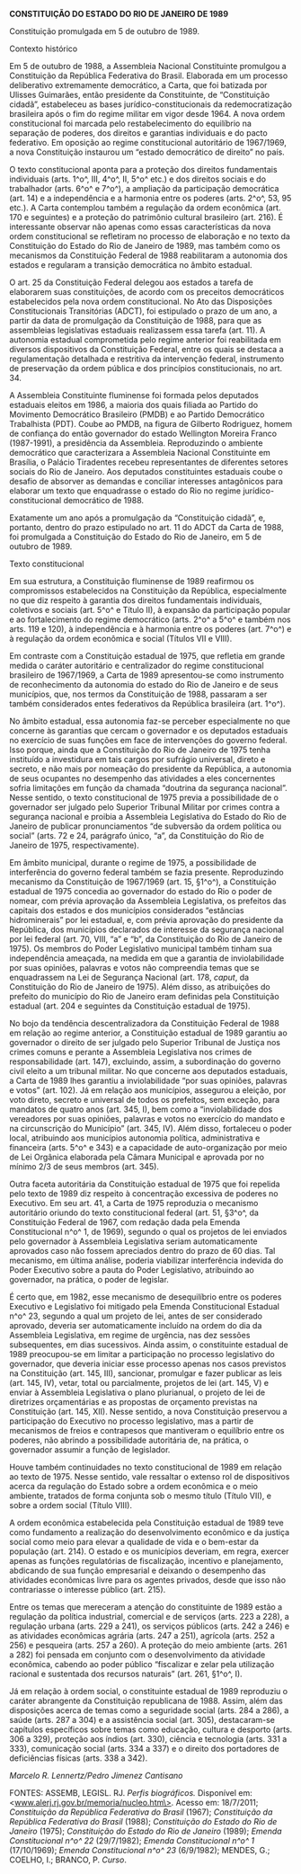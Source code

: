 **CONSTITUIÇÃO DO ESTADO DO RIO DE JANEIRO DE 1989**

Constituição promulgada em 5 de outubro de 1989.

Contexto histórico

Em 5 de outubro de 1988, a Assembleia Nacional Constituinte promulgou a
Constituição da República Federativa do Brasil. Elaborada em um processo
deliberativo extremamente democrático, a Carta, que foi batizada por
Ulisses Guimarães, então presidente da Constituinte, de “Constituição
cidadã”, estabeleceu as bases jurídico-constitucionais da
redemocratização brasileira após o fim do regime militar em vigor desde
1964. A nova ordem constitucional foi marcada pelo restabelecimento do
equilíbrio na separação de poderes, dos direitos e garantias individuais
e do pacto federativo. Em oposição ao regime constitucional autoritário
de 1967/1969, a nova Constituição instaurou um “estado democrático de
direito” no país.

O texto constitucional aponta para a proteção dos direitos fundamentais
individuais (arts. 1^o^, III, 4^o^, II, 5^o^ etc.) e dos direitos
sociais e do trabalhador (arts. 6^o^ e 7^o^), a ampliação da
participação democrática (art. 14) e a independência e a harmonia entre
os poderes (arts. 2^o^, 53, 95 etc.). A Carta contemplou também a
regulação da ordem econômica (art. 170 e seguintes) e a proteção do
patrimônio cultural brasileiro (art. 216). É interessante observar não
apenas como essas características da nova ordem constitucional se
refletiram no processo de elaboração e no texto da Constituição do
Estado do Rio de Janeiro de 1989, mas também como os mecanismos da
Constituição Federal de 1988 reabilitaram a autonomia dos estados e
regularam a transição democrática no âmbito estadual.

O art. 25 da Constituição Federal delegou aos estados a tarefa de
elaborarem suas constituições, de acordo com os preceitos democráticos
estabelecidos pela nova ordem constitucional. No Ato das Disposições
Constitucionais Transitórias (ADCT), foi estipulado o prazo de um ano, a
partir da data de promulgação da Constituição de 1988, para que as
assembleias legislativas estaduais realizassem essa tarefa (art. 11). A
autonomia estadual comprometida pelo regime anterior foi reabilitada em
diversos dispositivos da Constituição Federal, entre os quais se destaca
a regulamentação detalhada e restritiva da intervenção federal,
instrumento de preservação da ordem pública e dos princípios
constitucionais, no art. 34.

A Assembleia Constituinte fluminense foi formada pelos deputados
estaduais eleitos em 1986, a maioria dos quais filiada ao Partido do
Movimento Democrático Brasileiro (PMDB) e ao Partido Democrático
Trabalhista (PDT). Coube ao PMDB, na figura de Gilberto Rodriguez, homem
de confiança do então governador do estado Wellington Moreira Franco
(1987-1991), a presidência da Assembleia. Reproduzindo o ambiente
democrático que caracterizara a Assembleia Nacional Constituinte em
Brasília, o Palácio Tiradentes recebeu representantes de diferentes
setores sociais do Rio de Janeiro. Aos deputados constituintes estaduais
coube o desafio de absorver as demandas e conciliar interesses
antagônicos para elaborar um texto que enquadrasse o estado do Rio no
regime jurídico-constitucional democrático de 1988.

Exatamente um ano após a promulgação da “Constituição cidadã”, e,
portanto, dentro do prazo estipulado no art. 11 do ADCT da Carta de
1988, foi promulgada a Constituição do Estado do Rio de Janeiro, em 5 de
outubro de 1989.

Texto constitucional

Em sua estrutura, a Constituição fluminense de 1989 reafirmou os
compromissos estabelecidos na Constituição da República, especialmente
no que diz respeito à garantia dos direitos fundamentais individuais,
coletivos e sociais (art. 5^o^ e Título II), à expansão da participação
popular e ao fortalecimento do regime democrático (arts. 2^o^ a 5^o^ e
também nos arts. 119 e 120), à independência e à harmonia entre os
poderes (art. 7^o^) e à regulação da ordem econômica e social (Títulos
VII e VIII).

Em contraste com a Constituição estadual de 1975, que refletia em grande
medida o caráter autoritário e centralizador do regime constitucional
brasileiro de 1967/1969, a Carta de 1989 apresentou-se como instrumento
de reconhecimento da autonomia do estado do Rio de Janeiro e de seus
municípios, que, nos termos da Constituição de 1988, passaram a ser
também considerados entes federativos da República brasileira (art.
1^o^).

No âmbito estadual, essa autonomia faz-se perceber especialmente no que
concerne às garantias que cercam o governador e os deputados estaduais
no exercício de suas funções em face de intervenções do governo federal.
Isso porque, ainda que a Constituição do Rio de Janeiro de 1975 tenha
instituído a investidura em tais cargos por sufrágio universal, direto e
secreto, e não mais por nomeação do presidente da República, a autonomia
de seus ocupantes no desempenho das atividades a eles concernentes
sofria limitações em função da chamada “doutrina da segurança nacional”.
Nesse sentido, o texto constitucional de 1975 previa a possibilidade de
o governador ser julgado pelo Superior Tribunal Militar por crimes
contra a segurança nacional e proibia a Assembleia Legislativa do Estado
do Rio de Janeiro de publicar pronunciamentos “de subversão da ordem
política ou social” (arts. 72 e 24, parágrafo único, “a”, da
Constituição do Rio de Janeiro de 1975, respectivamente).

Em âmbito municipal, durante o regime de 1975, a possibilidade de
interferência do governo federal também se fazia presente. Reproduzindo
mecanismo da Constituição de 1967/1969 (art. 15, §1^o^), a Constituição
estadual de 1975 concedia ao governador do estado do Rio o poder de
nomear, com prévia aprovação da Assembleia Legislativa, os prefeitos das
capitais dos estados e dos municípios considerados “estâncias
hidrominerais” por lei estadual, e, com prévia aprovação do presidente
da República, dos municípios declarados de interesse da segurança
nacional por lei federal (art. 70, VIII, “a” e “b”, da Constituição do
Rio de Janeiro de 1975). Os membros do Poder Legislativo municipal
também tinham sua independência ameaçada, na medida em que a garantia de
inviolabilidade por suas opiniões, palavras e votos não compreendia
temas que se enquadrassem na Lei de Segurança Nacional (art. 178,
*caput*, da Constituição do Rio de Janeiro de 1975). Além disso, as
atribuições do prefeito do município do Rio de Janeiro eram definidas
pela Constituição estadual (art. 204 e seguintes da Constituição
estadual de 1975).

No bojo da tendência descentralizadora da Constituição Federal de 1988
em relação ao regime anterior, a Constituição estadual de 1989 garantiu
ao governador o direito de ser julgado pelo Superior Tribunal de Justiça
nos crimes comuns e perante a Assembleia Legislativa nos crimes de
responsabilidade (art. 147), excluindo, assim, a subordinação do governo
civil eleito a um tribunal militar. No que concerne aos deputados
estaduais, a Carta de 1989 lhes garantiu a inviolabilidade “por suas
opiniões, palavras e votos” (art. 102). Já em relação aos municípios,
assegurou a eleição, por voto direto, secreto e universal de todos os
prefeitos, sem exceção, para mandatos de quatro anos (art. 345, I), bem
como a “inviolabilidade dos vereadores por suas opiniões, palavras e
votos no exercício do mandato e na circunscrição do Município” (art.
345, IV). Além disso, fortaleceu o poder local, atribuindo aos
municípios autonomia política, administrativa e financeira (arts. 5^o^ e
343) e a capacidade de auto-organização por meio de Lei Orgânica
elaborada pela Câmara Municipal e aprovada por no mínimo 2/3 de seus
membros (art. 345).

Outra faceta autoritária da Constituição estadual de 1975 que foi
repelida pelo texto de 1989 diz respeito à concentração excessiva de
poderes no Executivo. Em seu art. 41, a Carta de 1975 reproduzia o
mecanismo autoritário oriundo do texto constitucional federal (art. 51,
§3^o^, da Constituição Federal de 1967, com redação dada pela Emenda
Constitucional n^o^ 1, de 1969), segundo o qual os projetos de lei
enviados pelo governador à Assembleia Legislativa seriam automaticamente
aprovados caso não fossem apreciados dentro do prazo de 60 dias. Tal
mecanismo, em última análise, poderia viabilizar interferência indevida
do Poder Executivo sobre a pauta do Poder Legislativo, atribuindo ao
governador, na prática, o poder de legislar.

É certo que, em 1982, esse mecanismo de desequilíbrio entre os poderes
Executivo e Legislativo foi mitigado pela Emenda Constitucional Estadual
n^o^ 23, segundo a qual um projeto de lei, antes de ser considerado
aprovado, deveria ser automaticamente incluído na ordem do dia da
Assembleia Legislativa, em regime de urgência, nas dez sessões
subsequentes, em dias sucessivos. Ainda assim, o constituinte estadual
de 1989 preocupou-se em limitar a participação no processo legislativo
do governador, que deveria iniciar esse processo apenas nos casos
previstos na Constituição (art. 145, III), sancionar, promulgar e fazer
publicar as leis (art. 145, IV), vetar, total ou parcialmente, projetos
de lei (art. 145, V) e enviar à Assembleia Legislativa o plano
plurianual, o projeto de lei de diretrizes orçamentárias e as propostas
de orçamento previstas na Constituição (art. 145, XII). Nesse sentido, a
nova Constituição preservou a participação do Executivo no processo
legislativo, mas a partir de mecanismos de freios e contrapesos que
mantiveram o equilíbrio entre os poderes, não abrindo a possibilidade
autoritária de, na prática, o governador assumir a função de legislador.

Houve também continuidades no texto constitucional de 1989 em relação ao
texto de 1975. Nesse sentido, vale ressaltar o extenso rol de
dispositivos acerca da regulação do Estado sobre a ordem econômica e o
meio ambiente, tratados de forma conjunta sob o mesmo título (Título
VII), e sobre a ordem social (Título VIII).

A ordem econômica estabelecida pela Constituição estadual de 1989 teve
como fundamento a realização do desenvolvimento econômico e da justiça
social como meio para elevar a qualidade de vida e o bem-estar da
população (art. 214). O estado e os municípios deveriam, em regra,
exercer apenas as funções regulatórias de fiscalização, incentivo e
planejamento, abdicando de sua função empresarial e deixando o
desempenho das atividades econômicas livre para os agentes privados,
desde que isso não contrariasse o interesse público (art. 215).

Entre os temas que mereceram a atenção do constituinte de 1989 estão a
regulação da política industrial, comercial e de serviços (arts. 223 a
228), a regulação urbana (arts. 229 a 241), os serviços públicos (arts.
242 a 246) e as atividades econômicas agrária (arts. 247 a 251),
agrícola (arts. 252 a 256) e pesqueira (arts. 257 a 260). A proteção do
meio ambiente (arts. 261 a 282) foi pensada em conjunto com o
desenvolvimento da atividade econômica, cabendo ao poder público
“fiscalizar e zelar pela utilização racional e sustentada dos recursos
naturais” (art. 261, §1^o^, I).

Já em relação à ordem social, o constituinte estadual de 1989 reproduziu
o caráter abrangente da Constituição republicana de 1988. Assim, além
das disposições acerca de temas como a seguridade social (arts. 284 a
286), a saúde (arts. 287 a 304) e a assistência social (art. 305),
destacaram-se capítulos específicos sobre temas como educação, cultura e
desporto (arts. 306 a 329), proteção aos índios (art. 330), ciência e
tecnologia (arts. 331 a 333), comunicação social (arts. 334 a 337) e o
direito dos portadores de deficiências físicas (arts. 338 a 342).

*Marcelo R. Lennertz/Pedro Jimenez Cantisano*

FONTES: ASSEMB, LEGISL. RJ. *Perfis biográficos.* Disponível em:
\<www.alerj.rj.gov.br/memoria/nucleo.htm\>. Acesso em: 18/7/2011;
*Constituição da República Federativa do Brasil* (1967); *Constituição
da República Federativa do Brasil* (1988); *Constituição do Estado do
Rio de Janeiro* (1975); *Constituição do Estado do Rio de Janeiro*
(1989); *Emenda Constitucional n^o^ 22* (29/7/1982); *Emenda
Constitucional n^o^ 1* (17/10/1969); *Emenda Constitucional n^o^ 23*
(6/9/1982); MENDES, G.; COELHO, I.; BRANCO, P. *Curso*.

